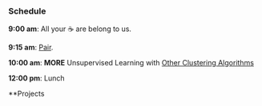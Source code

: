 ### Schedule

**9:00 am**: All your :coffee: are belong to us.

**9:15 am**: [Pair](pair.md).

**10:00 am**: __MORE__ Unsupervised Learning with [Other Clustering Algorithms](Other_Clustering_Algorithms.pdf)

**12:00 pm**: Lunch

**Projects
